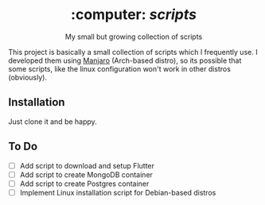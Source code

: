 <div align="center">
  <h1>
    :computer: <i>scripts</i>
  </h1>

  <p>
    My small but growing collection of scripts
  </p>
</div>

This project is basically a small collection of scripts which I frequently use. I developed them using [Manjaro](https://manjaro.org/) (Arch-based distro), so its possible that some scripts, like the linux configuration won't work in other distros (obviously).

## Installation

Just clone it and be happy.

## To Do

- [ ] Add script to download and setup Flutter
- [ ] Add script to create MongoDB container
- [ ] Add script to create Postgres container
- [ ] Implement Linux installation script for Debian-based distros
